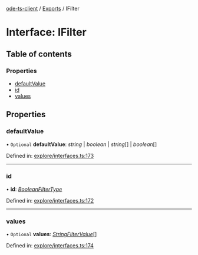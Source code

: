 [ode-ts-client](../README.md) / [Exports](../modules.md) / IFilter

# Interface: IFilter

## Table of contents

### Properties

- [defaultValue](ifilter.md#defaultvalue)
- [id](ifilter.md#id)
- [values](ifilter.md#values)

## Properties

### defaultValue

• `Optional` **defaultValue**: *string* \| *boolean* \| *string*[] \| *boolean*[]

Defined in: [explore/interfaces.ts:173](https://github.com/opendigitaleducation/infrontexplore/blob/08d2f8c/src/ts/explore/interfaces.ts#L173)

___

### id

• **id**: [*BooleanFilterType*](../modules.md#booleanfiltertype)

Defined in: [explore/interfaces.ts:172](https://github.com/opendigitaleducation/infrontexplore/blob/08d2f8c/src/ts/explore/interfaces.ts#L172)

___

### values

• `Optional` **values**: [*StringFilterValue*](../modules.md#stringfiltervalue)[]

Defined in: [explore/interfaces.ts:174](https://github.com/opendigitaleducation/infrontexplore/blob/08d2f8c/src/ts/explore/interfaces.ts#L174)
